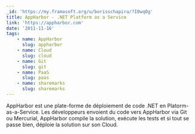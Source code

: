 ```yaml
---
_id: 'https://my.framasoft.org/u/borisschapira/?I0wqOg'
title: AppHarbor - .NET Platform as a Service
link: 'https://appharbor.com'
date: '2011-11-16'
tags:
    - name: AppHarbor
      slug: appharbor
    - name: Cloud
      slug: cloud
    - name: Git
      slug: git
    - name: PaaS
      slug: paas
    - name: sharemarks
      slug: sharemarks
---
```


<div class="markdown"><p>AppHarbor est une plate-forme de déploiement de code .NET en Platorm-as-a-Service. Les développeurs envoient du code vers AppHarbor via Git ou Mercurial, AppHarbor compile la solution, exécute les tests et si tout se passe bien, déploie la solution sur son Cloud.
</p></div>
